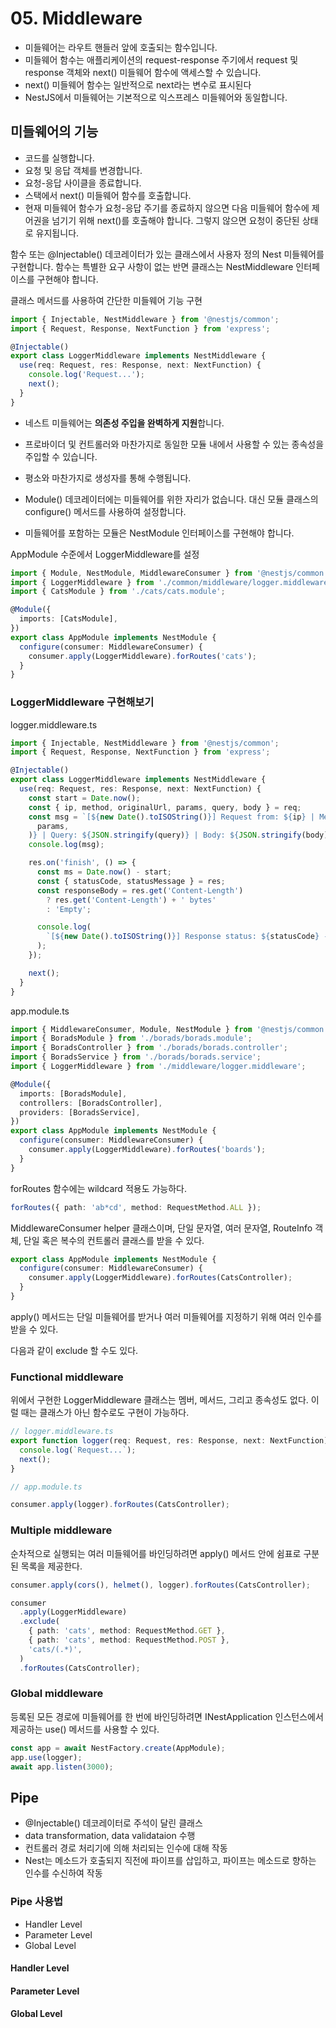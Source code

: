 # 05. Middleware

- 미들웨어는 라우트 핸들러 앞에 호출되는 함수입니다.
- 미들웨어 함수는 애플리케이션의 request-response 주기에서 request 및 response 객체와
  next() 미들웨어 함수에 액세스할 수 있습니다.
- next() 미들웨어 함수는 일반적으로 next라는 변수로 표시된다
- NestJS에서 미들웨어는 기본적으로 익스프레스 미들웨어와 동일합니다.

## 미들웨어의 기능

- 코드를 실행합니다.
- 요청 및 응답 객체를 변경합니다.
- 요청-응답 사이클을 종료합니다.
- 스택에서 next() 미들웨어 함수를 호출합니다.
- 현재 미들웨어 함수가 요청-응답 주기를 종료하지 않으면 다음 미들웨어 함수에 제어권을 넘기기 위해
  next()를 호출해야 합니다. 그렇지 않으면 요청이 중단된 상태로 유지됩니다.

함수 또는 @Injectable() 데코레이터가 있는 클래스에서 사용자 정의 Nest 미들웨어를 구현합니다.
함수는 특별한 요구 사항이 없는 반면 클래스는 NestMiddleware 인터페이스를 구현해야 합니다.

클래스 메서드를 사용하여 간단한 미들웨어 기능 구현

```ts
import { Injectable, NestMiddleware } from '@nestjs/common';
import { Request, Response, NextFunction } from 'express';

@Injectable()
export class LoggerMiddleware implements NestMiddleware {
  use(req: Request, res: Response, next: NextFunction) {
    console.log('Request...');
    next();
  }
}
```

- 네스트 미들웨어는 **의존성 주입을 완벽하게 지원**합니다.
- 프로바이더 및 컨트롤러와 마찬가지로 동일한 모듈 내에서 사용할 수 있는 종속성을 주입할 수 있습니다.
- 평소와 마찬가지로 생성자를 통해 수행됩니다.

- Module() 데코레이터에는 미들웨어를 위한 자리가 없습니다. 대신 모듈 클래스의 configure() 메서드를
  사용하여 설정합니다.
- 미들웨어를 포함하는 모듈은 NestModule 인터페이스를 구현해야 합니다.

AppModule 수준에서 LoggerMiddleware를 설정

```ts
import { Module, NestModule, MiddlewareConsumer } from '@nestjs/common';
import { LoggerMiddleware } from './common/middleware/logger.middleware';
import { CatsModule } from './cats/cats.module';

@Module({
  imports: [CatsModule],
})
export class AppModule implements NestModule {
  configure(consumer: MiddlewareConsumer) {
    consumer.apply(LoggerMiddleware).forRoutes('cats');
  }
}
```

### LoggerMiddleware 구현해보기

logger.middleware.ts

```ts
import { Injectable, NestMiddleware } from '@nestjs/common';
import { Request, Response, NextFunction } from 'express';

@Injectable()
export class LoggerMiddleware implements NestMiddleware {
  use(req: Request, res: Response, next: NextFunction) {
    const start = Date.now();
    const { ip, method, originalUrl, params, query, body } = req;
    const msg = `[${new Date().toISOString()}] Request from: ${ip} | Method: ${method} | Path: ${originalUrl} | Parameters: ${JSON.stringify(
      params,
    )} | Query: ${JSON.stringify(query)} | Body: ${JSON.stringify(body)}`;
    console.log(msg);

    res.on('finish', () => {
      const ms = Date.now() - start;
      const { statusCode, statusMessage } = res;
      const responseBody = res.get('Content-Length')
        ? res.get('Content-Length') + ' bytes'
        : 'Empty';

      console.log(
        `[${new Date().toISOString()}] Response status: ${statusCode} - ${statusMessage} | Response time: ${ms}ms | Response body: ${responseBody}`,
      );
    });

    next();
  }
}
```

app.module.ts

```ts
import { MiddlewareConsumer, Module, NestModule } from '@nestjs/common';
import { BoradsModule } from './borads/borads.module';
import { BoradsController } from './borads/borads.controller';
import { BoradsService } from './borads/borads.service';
import { LoggerMiddleware } from './middleware/logger.middleware';

@Module({
  imports: [BoradsModule],
  controllers: [BoradsController],
  providers: [BoradsService],
})
export class AppModule implements NestModule {
  configure(consumer: MiddlewareConsumer) {
    consumer.apply(LoggerMiddleware).forRoutes('boards');
  }
}
```

forRoutes 함수에는 wildcard 적용도 가능하다.

```ts
forRoutes({ path: 'ab*cd', method: RequestMethod.ALL });
```

MiddlewareConsumer helper 클래스이며, 단일 문자열, 여러 문자열, RouteInfo 객체,
단일 혹은 복수의 컨트롤러 클래스를 받을 수 있다.

```ts
export class AppModule implements NestModule {
  configure(consumer: MiddlewareConsumer) {
    consumer.apply(LoggerMiddleware).forRoutes(CatsController);
  }
}
```

apply() 메서드는 단일 미들웨어를 받거나 여러 미들웨어를 지정하기 위해 여러 인수를 받을 수 있다.

다음과 같이 exclude 할 수도 있다.

### Functional middleware

위에서 구현한 LoggerMiddleware 클래스는 멤버, 메서드, 그리고 종속성도 없다.
이럴 때는 클래스가 아닌 함수로도 구현이 가능하다.

```ts
// logger.middleware.ts
export function logger(req: Request, res: Response, next: NextFunction) {
  console.log(`Request...`);
  next();
}

// app.module.ts

consumer.apply(logger).forRoutes(CatsController);
```

### Multiple middleware

순차적으로 실행되는 여러 미들웨어를 바인딩하려면 apply() 메서드 안에 쉼표로 구분된 목록을 제공한다.

```ts
consumer.apply(cors(), helmet(), logger).forRoutes(CatsController);
```

```ts
consumer
  .apply(LoggerMiddleware)
  .exclude(
    { path: 'cats', method: RequestMethod.GET },
    { path: 'cats', method: RequestMethod.POST },
    'cats/(.*)',
  )
  .forRoutes(CatsController);
```

### Global middleware

등록된 모든 경로에 미들웨어를 한 번에 바인딩하려면 INestApplication 인스턴스에서 제공하는 use()
메서드를 사용할 수 있다.

```ts
const app = await NestFactory.create(AppModule);
app.use(logger);
await app.listen(3000);
```

## Pipe

- @Injectable() 데코레이터로 주석이 달린 클래스
- data transformation, data validataion 수행
- 컨트롤러 경로 처리기에 의해 처리되는 인수에 대해 작동
- Nest는 메소드가 호출되지 직전에 파이프를 삽입하고, 파이프는 메소드로 향하는 인수를 수신하여 작동

### Pipe 사용법

- Handler Level
- Parameter Level
- Global Level

#### Handler Level

#### Parameter Level

#### Global Level
